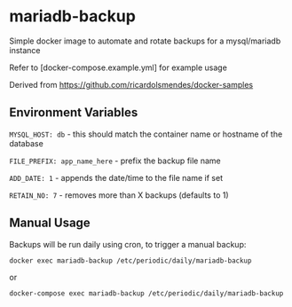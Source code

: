# mariadb-backup
Simple docker image to automate and rotate backups for a mysql/mariadb instance

Refer to [docker-compose.example.yml] for example usage

Derived from https://github.com/ricardolsmendes/docker-samples

## Environment Variables

```MYSQL_HOST: db``` - this should match the container name or hostname of the database

```FILE_PREFIX: app_name_here``` - prefix the backup file name

```ADD_DATE: 1``` - appends the date/time to the file name if set

```RETAIN_NO: 7``` - removes more than X backups (defaults to 1)

## Manual Usage

Backups will be run daily using cron, to trigger a manual backup:

```docker exec mariadb-backup /etc/periodic/daily/mariadb-backup```

or

```docker-compose exec mariadb-backup /etc/periodic/daily/mariadb-backup```
